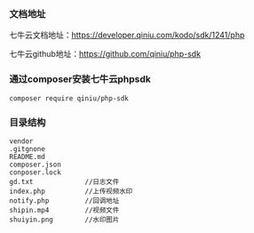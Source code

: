 ### 文档地址

七牛云文档地址：https://developer.qiniu.com/kodo/sdk/1241/php

七牛云github地址：https://github.com/qiniu/php-sdk

### 通过composer安装七牛云phpsdk 

`composer require qiniu/php-sdk`

### 目录结构

```
vendor
.gitgnone
README.md
composer.json
conposer.lock
gd.txt             //日志文件
index.php          //上传视频水印
notify.php         //回调地址
shipin.mp4         //视频文件
shuiyin.png        //水印图片
```
